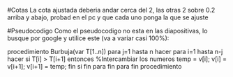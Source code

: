 #Cotas
La cota ajustada deberia andar cerca del 2, las otras 2 sobre 0.2 arriba y abajo, probad en el pc y que cada uno ponga la que se ajuste

#Pseudocodigo
Como el pseudocodigo no esta en las diapositivas, lo busque por google y utilice este (va a variar casi 100%):

procedimiento Burbuja(var T[1..n])
    para j=1 hasta n hacer
        para i=1 hasta n-j hacer
            si T[i] > T[i+1] entonces   %Intercambiar los numeros
                temp = v[i];
                v[i] = v[i+1];
                v[i+1] = temp;
            fin si
        fin para
    fin para
fin procedimiento

